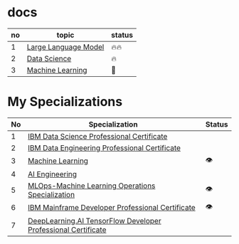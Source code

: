 # docs

|no|topic|status|
|---|---|---|
|1|[Large Language Model](./llm)|🔥🔥|
|2|[Data Science](./ds)|🔥|
|3|[Machine Learning](./ml)|🙂|

# My Specializations

|No|Specialization|Status|
|---|---|---|
|1|[IBM Data Science Professional Certificate](https://www.coursera.org/professional-certificates/ibm-data-science#courses)||
|2|[IBM Data Engineering Professional Certificate](https://www.coursera.org/professional-certificates/ibm-data-engineer#courses)||
|3|[Machine Learning](https://www.coursera.org/specializations/machine-learning-introduction)|👁️|
|4|[AI Engineering](https://www.coursera.org/specializations/ai-engineering#courses)||
|5|[MLOps-Machine Learning Operations Specialization](https://www.coursera.org/specializations/mlops-machine-learning-duke)|👁️|
|6|[IBM Mainframe Developer Professional Certificate](https://www.coursera.org/professional-certificates/ibm-mainframe-developer)|👁️|
|7|[DeepLearning.AI TensorFlow Developer Professional Certificate](https://www.coursera.org/professional-certificates/tensorflow-in-practice)||
